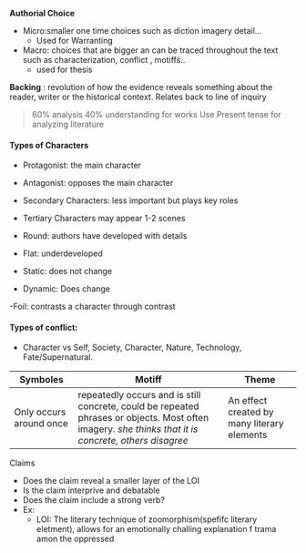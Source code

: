 **Authorial Choice**
 - Micro:smaller one time choices such as diction imagery detail...
	 - Used for Warranting
 - Macro: choices that are bigger an can be traced throughout the text such as characterization, conflict , motiffś..
	 - used for thesis

**Backing** : revolution of how the evidence reveals something about the reader, writer or the historical context. Relates back to line of inquiry
> 60% analysis 40% understanding for works
> Use Present tense for analyzing literature

#### Types of Characters
 - Protagonist: the main character 
 - Antagonist: opposes the main character 
 - Secondary Characters: less important but plays key roles
 - Tertiary Characters may appear 1-2 scenes

- Round: authors have developed with details
- Flat: underdeveloped

- Static: does not change
- Dynamic: Does change

-Foil: contrasts a character through contrast
#### Types of conflict:
- Character vs Self, Society, Character, Nature, Technology, Fate/Supernatural.

|Symboles| Motiff | Theme |
|--|--|--|
| Only occurs around once |  repeatedly occurs and is still concrete,  could be repeated phrases or objects. Most often imagery. *she thinks that it is concrete, others disagree* | An effect created by many literary elements |

Claims 
 - Does the claim reveal a smaller layer of the LOI
 - Is the claim interprive and debatable
 - Does the claim include a strong verb?
 - Ex:
	 - LOI: The literary technique of zoomorphism(spefifc literary eletment), allows for an emotionally challing explanation f trama amon the oppressed 
<!--stackedit_data:
eyJoaXN0b3J5IjpbMjA5MTAxNDE0MCwxNjA3NzQwMTMwLC0xOD
QwMjA1Nzk3LDE4NDEzMzk2ODcsNzA3ODIwMjkwXX0=
-->